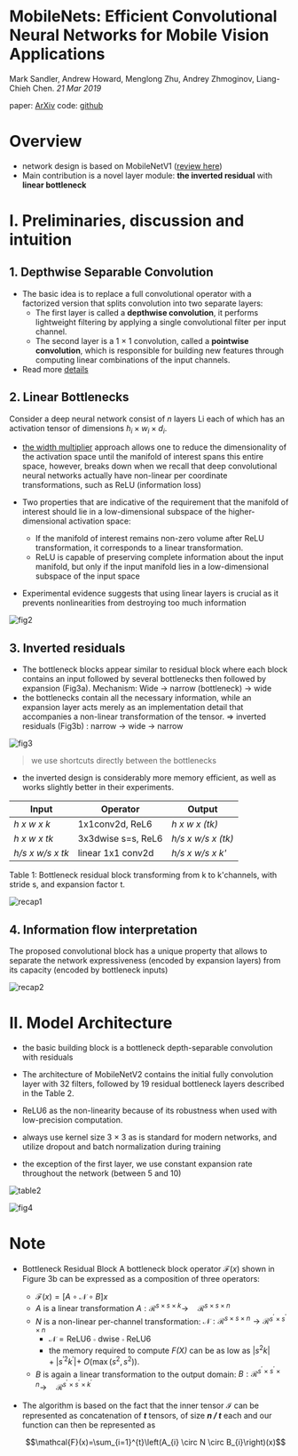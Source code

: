 # MobileNets: Efficient Convolutional Neural Networks for Mobile Vision Applications
Mark Sandler, Andrew Howard, Menglong Zhu, Andrey Zhmoginov, Liang-Chieh Chen. _21 Mar 2019_

paper: [ArXiv](https://arxiv.org/pdf/1801.04381.pdf)
code: [github](https://github.com/tensorflow/tensorflow/blob/v2.4.1/tensorflow/python/keras/applications/mobilenet_v2.py)

# Overview
- network design is based on MobileNetV1 ([review here](mobilenet.md))
- Main contribution is a novel layer module: **the inverted residual** with **linear bottleneck**

# I. Preliminaries, discussion and intuition

## 1. Depthwise Separable Convolution
- The basic idea is to replace a full convolutional operator with a factorized version that splits convolution into two separate layers:
  -  The first layer is called a **depthwise convolution**, it performs lightweight filtering by applying a single convolutional filter per input channel. 
  -  The second layer is a 1 × 1 convolution, called a **pointwise convolution**, which is responsible for building new features through computing linear combinations of the input channels.
- Read more [details](mobilenet.md)

## 2. Linear Bottlenecks

Consider a deep neural network consist of _n_ layers Li each of which has an activation tensor of dimensions $h_i × w_i × d_i$.

- [the width multiplier](mobilenet.md#3-width-multiplier-and-resolution-multiplier) approach allows one to reduce the dimensionality of the activation space until the manifold of interest spans this entire space, however,  breaks down when we recall that deep convolutional neural networks actually have non-linear per coordinate transformations, such as ReLU (information loss)
- Two properties that are indicative of the requirement that the manifold of interest should lie in a low-dimensional subspace of the higher-dimensional activation space:
  - If the manifold of interest remains non-zero volume after ReLU transformation, it corresponds to a linear transformation.
  - ReLU is capable of preserving complete information about the input manifold, but only if the input manifold lies in a low-dimensional subspace of the input space

- Experimental evidence suggests that using linear layers is crucial as it prevents nonlinearities from destroying too much information

![fig2](../../asset/images/Architectures/mobilenet_v2_f2.jpg)

## 3. Inverted residuals

- The bottleneck blocks appear similar to residual block where each block contains an input followed by several bottlenecks then followed by expansion (Fig3a). Mechanism: Wide -> narrow (bottleneck) -> wide 
- the bottlenecks contain all the necessary information, while an expansion layer acts merely as an implementation detail that accompanies a non-linear transformation of the tensor. => inverted residuals (Fig3b) : narrow -> wide -> narrow

![fig3](../../asset/images/Architectures/mobilenet_v2_f3.jpg)

> we use shortcuts directly between the bottlenecks

- the inverted design is considerably more memory efficient, as well as works slightly better in their experiments. 

|   Input   |   Operator    |     Output    |
|-----------|---------------|---------------|
|_h x w x k_| 1x1conv2d, ReL6| _h x w x (tk)_|
|_h x w x tk_| 3x3dwise s=s, ReL6| _h/s x w/s x (tk)_|
|_h/s x w/s x tk_| linear 1x1 conv2d| _h/s x w/s x k'_|

Table 1: Bottleneck residual block transforming from k to k'channels, with stride s, and expansion factor t.

![recap1](../../asset/images/Architectures/mobilenet_v2_recap1.jpg)

## 4. Information flow interpretation

The proposed convolutional block has a unique property that allows to separate the network expressiveness (encoded by expansion layers) from its capacity (encoded by bottleneck inputs)

![recap2](../../asset/images/Architectures/mobilenet_v2_recap2.jpg)

# II.  Model Architecture

- the basic building block is a bottleneck depth-separable convolution with residuals

- The architecture of MobileNetV2 contains the initial fully convolution layer with 32 filters, followed by 19 residual bottleneck layers described in the Table 2. 
- ReLU6 as the non-linearity because of its robustness when used with low-precision computation.
- always use kernel size 3 × 3 as is standard for modern networks, and utilize dropout and batch normalization during training
- the exception of the first layer, we use constant expansion rate throughout the network (between 5 and 10)

![table2](../../asset/images/Architectures/mobilenet_v2_t2.jpg)

![fig4](../../asset/images/Architectures/mobilenet_v2_f4.jpg)

# **Note**
  - Bottleneck Residual Block A bottleneck block operator $\mathcal{F}(x)$ shown in Figure 3b can be expressed as a composition of three operators:
    * $\mathcal{F}(x)=[A \circ \mathcal{N} \circ B] x$
    * _A_ is a linear transformation $A: \mathcal{R}^{s \times s \times k} \rightarrow \quad \mathcal{R}^{s \times s \times n}$ 
    * _N_ is a non-linear per-channel transformation: $\mathcal{N}: \mathcal{R}^{s \times s \times n} \rightarrow \mathcal{R}^{s^{\prime} \times s^{\prime} \times n}$
      * $\mathcal{N}= \text{ReLU6} \circ \text{dwise} \circ \text{ReLU6}$
      * the memory required to compute _F(X)_ can be as low as $\left|s^{2} k\right|+\left|s^{\prime 2} k^{\prime}\right|+$ $O\left(\max \left(s^{2}, s^{2}\right)\right)$.
    * _B_ is again a linear transformation to the output domain: $B: \mathcal{R}^{s^{\prime} \times s^{\prime} \times n} \rightarrow \quad \mathcal{R}^{s^{\prime} \times s^{\prime} \times k^{\prime}}$
  - The algorithm is based on the fact that the inner tensor $\mathcal{I}$ can be represented as concatenation of ___t___ tensors, of size ___n / t___ each and our function can then be represented as

    $$\mathcal{F}(x)=\sum_{i=1}^{t}\left(A_{i} \circ N \circ B_{i}\right)(x)$$



